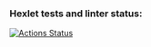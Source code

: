 ### Hexlet tests and linter status:
[![Actions Status](https://github.com/nurad9689/frontend-project-11/actions/workflows/hexlet-check.yml/badge.svg)](https://github.com/nurad9689/frontend-project-11/actions)